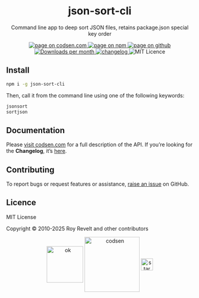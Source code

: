 <h1 align="center">json-sort-cli</h1>

<p align="center">Command line app to deep sort JSON files, retains package.json special key order</p>

<p align="center">
  <a href="https://codsen.com/os/json-sort-cli" rel="nofollow noreferrer noopener">
    <img src="https://img.shields.io/badge/-codsen-blue?style=flat-square" alt="page on codsen.com">
  </a>
  <a href="https://www.npmjs.com/package/json-sort-cli" rel="nofollow noreferrer noopener">
    <img src="https://img.shields.io/badge/-npm-blue?style=flat-square" alt="page on npm">
  </a>
  <a href="https://github.com/codsen/codsen/tree/main/packages/json-sort-cli" rel="nofollow noreferrer noopener">
    <img src="https://img.shields.io/badge/-github-blue?style=flat-square" alt="page on github">
  </a>
  <a href="https://npmcharts.com/compare/json-sort-cli?interval=30" rel="nofollow noreferrer noopener" target="_blank">
    <img src="https://img.shields.io/npm/dm/json-sort-cli.svg?style=flat-square" alt="Downloads per month">
  </a>
  <a href="https://codsen.com/os/json-sort-cli/changelog" rel="nofollow noreferrer noopener">
    <img src="https://img.shields.io/badge/changelog-here-brightgreen?style=flat-square" alt="changelog">
  </a>
  <img src="https://img.shields.io/badge/licence-MIT-brightgreen.svg?style=flat-square" alt="MIT Licence">
</p>

## Install

```bash
npm i -g json-sort-cli
```

Then, call it from the command line using one of the following keywords:

```bash
jsonsort
sortjson
```

## Documentation

Please [visit codsen.com](https://codsen.com/os/json-sort-cli/) for a full description of the API. If you’re looking for the **Changelog**, it’s [here](https://github.com/codsen/codsen/blob/main/packages/json-sort-cli/CHANGELOG.md).

## Contributing

To report bugs or request features or assistance, [raise an issue](https://github.com/codsen/codsen/issues/new/choose) on GitHub.

## Licence

MIT License

Copyright © 2010-2025 Roy Revelt and other contributors

<p align="center"><img src="https://codsen.com/images/png-codsen-ok.png" width="98" alt="ok" align="center"> <img src="https://codsen.com/images/png-codsen-1.png" width="148" alt="codsen" align="center"> <img src="https://codsen.com/images/png-codsen-star-small.png" width="32" alt="star" align="center"></p>
